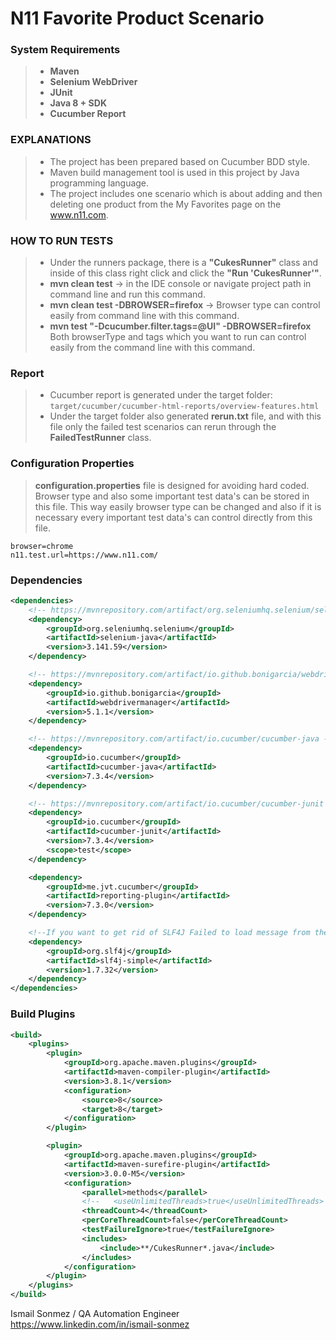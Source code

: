 # N11 Favorite Product Scenario

### System Requirements
>-  **Maven**
>- **Selenium WebDriver**
>-  **JUnit**
>- **Java 8 + SDK**
>- **Cucumber Report**

### EXPLANATIONS
>- The project has been prepared based on Cucumber BDD style.
>- Maven build management tool is used in this project by Java programming language.
>- The project includes one scenario which is about adding and then deleting one product from the My Favorites page on the www.n11.com.

### HOW TO RUN TESTS

>- Under the runners package, there is a **"CukesRunner"** class and inside of this class right click and click the **"Run 'CukesRunner'"**.
>- **mvn clean test** -> in the IDE console or navigate project path in command line and run this command.
>- **mvn clean test -DBROWSER=firefox** -> Browser type can control easily from command line with this command.
>- **mvn test "-Dcucumber.filter.tags=@UI" -DBROWSER=firefox** Both browserType and tags which you want to run can control easily from the command line with this command. 

### Report 
>- Cucumber report is generated under the target folder: `target/cucumber/cucumber-html-reports/overview-features.html`
>- Under the target folder also generated **rerun.txt** file, and with this file only the failed test scenarios can rerun through the **FailedTestRunner** class.   


### Configuration Properties

> **configuration.properties** file is designed for avoiding hard coded. Browser type and also some important test data's can be stored in this file.
This way easily browser type can be changed and also if it is necessary every important test data's can control directly from this file.
```properties
browser=chrome
n11.test.url=https://www.n11.com/
```


### Dependencies
```xml
<dependencies>
    <!-- https://mvnrepository.com/artifact/org.seleniumhq.selenium/selenium-java -->
    <dependency>
        <groupId>org.seleniumhq.selenium</groupId>
        <artifactId>selenium-java</artifactId>
        <version>3.141.59</version>
    </dependency>

    <!-- https://mvnrepository.com/artifact/io.github.bonigarcia/webdrivermanager -->
    <dependency>
        <groupId>io.github.bonigarcia</groupId>
        <artifactId>webdrivermanager</artifactId>
        <version>5.1.1</version>
    </dependency>

    <!-- https://mvnrepository.com/artifact/io.cucumber/cucumber-java -->
    <dependency>
        <groupId>io.cucumber</groupId>
        <artifactId>cucumber-java</artifactId>
        <version>7.3.4</version>
    </dependency>

    <!-- https://mvnrepository.com/artifact/io.cucumber/cucumber-junit -->
    <dependency>
        <groupId>io.cucumber</groupId>
        <artifactId>cucumber-junit</artifactId>
        <version>7.3.4</version>
        <scope>test</scope>
    </dependency>

    <dependency>
        <groupId>me.jvt.cucumber</groupId>
        <artifactId>reporting-plugin</artifactId>
        <version>7.3.0</version>
    </dependency>

    <!--If you want to get rid of SLF4J Failed to load message from the console -->
    <dependency>
        <groupId>org.slf4j</groupId>
        <artifactId>slf4j-simple</artifactId>
        <version>1.7.32</version>
    </dependency>
</dependencies>

```

### Build Plugins
```xml
<build>
    <plugins>
        <plugin>
            <groupId>org.apache.maven.plugins</groupId>
            <artifactId>maven-compiler-plugin</artifactId>
            <version>3.8.1</version>
            <configuration>
                <source>8</source>
                <target>8</target>
            </configuration>
        </plugin>

        <plugin>
            <groupId>org.apache.maven.plugins</groupId>
            <artifactId>maven-surefire-plugin</artifactId>
            <version>3.0.0-M5</version>
            <configuration>
                <parallel>methods</parallel>
                <!--   <useUnlimitedThreads>true</useUnlimitedThreads> -->
                <threadCount>4</threadCount>
                <perCoreThreadCount>false</perCoreThreadCount>
                <testFailureIgnore>true</testFailureIgnore>
                <includes>
                    <include>**/CukesRunner*.java</include>
                </includes>
            </configuration>
        </plugin>
    </plugins>
</build>
```

Ismail Sonmez / QA Automation Engineer     
https://www.linkedin.com/in/ismail-sonmez



